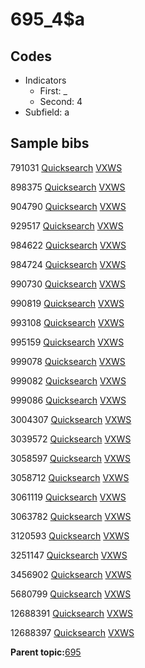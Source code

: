 # 695\_4$a

## Codes

-   Indicators
    -   First: \_
    -   Second: 4
-   Subfield: a

## Sample bibs

791031 [Quicksearch](https://search.library.yale.edu/catalog/791031) [VXWS](http://prodorbis.library.yale.edu:7014/vxws/GetHoldingsService?bibId=791031)

898375 [Quicksearch](https://search.library.yale.edu/catalog/898375) [VXWS](http://prodorbis.library.yale.edu:7014/vxws/GetHoldingsService?bibId=898375)

904790 [Quicksearch](https://search.library.yale.edu/catalog/904790) [VXWS](http://prodorbis.library.yale.edu:7014/vxws/GetHoldingsService?bibId=904790)

929517 [Quicksearch](https://search.library.yale.edu/catalog/929517) [VXWS](http://prodorbis.library.yale.edu:7014/vxws/GetHoldingsService?bibId=929517)

984622 [Quicksearch](https://search.library.yale.edu/catalog/984622) [VXWS](http://prodorbis.library.yale.edu:7014/vxws/GetHoldingsService?bibId=984622)

984724 [Quicksearch](https://search.library.yale.edu/catalog/984724) [VXWS](http://prodorbis.library.yale.edu:7014/vxws/GetHoldingsService?bibId=984724)

990730 [Quicksearch](https://search.library.yale.edu/catalog/990730) [VXWS](http://prodorbis.library.yale.edu:7014/vxws/GetHoldingsService?bibId=990730)

990819 [Quicksearch](https://search.library.yale.edu/catalog/990819) [VXWS](http://prodorbis.library.yale.edu:7014/vxws/GetHoldingsService?bibId=990819)

993108 [Quicksearch](https://search.library.yale.edu/catalog/993108) [VXWS](http://prodorbis.library.yale.edu:7014/vxws/GetHoldingsService?bibId=993108)

995159 [Quicksearch](https://search.library.yale.edu/catalog/995159) [VXWS](http://prodorbis.library.yale.edu:7014/vxws/GetHoldingsService?bibId=995159)

999078 [Quicksearch](https://search.library.yale.edu/catalog/999078) [VXWS](http://prodorbis.library.yale.edu:7014/vxws/GetHoldingsService?bibId=999078)

999082 [Quicksearch](https://search.library.yale.edu/catalog/999082) [VXWS](http://prodorbis.library.yale.edu:7014/vxws/GetHoldingsService?bibId=999082)

999086 [Quicksearch](https://search.library.yale.edu/catalog/999086) [VXWS](http://prodorbis.library.yale.edu:7014/vxws/GetHoldingsService?bibId=999086)

3004307 [Quicksearch](https://search.library.yale.edu/catalog/3004307) [VXWS](http://prodorbis.library.yale.edu:7014/vxws/GetHoldingsService?bibId=3004307)

3039572 [Quicksearch](https://search.library.yale.edu/catalog/3039572) [VXWS](http://prodorbis.library.yale.edu:7014/vxws/GetHoldingsService?bibId=3039572)

3058597 [Quicksearch](https://search.library.yale.edu/catalog/3058597) [VXWS](http://prodorbis.library.yale.edu:7014/vxws/GetHoldingsService?bibId=3058597)

3058712 [Quicksearch](https://search.library.yale.edu/catalog/3058712) [VXWS](http://prodorbis.library.yale.edu:7014/vxws/GetHoldingsService?bibId=3058712)

3061119 [Quicksearch](https://search.library.yale.edu/catalog/3061119) [VXWS](http://prodorbis.library.yale.edu:7014/vxws/GetHoldingsService?bibId=3061119)

3063782 [Quicksearch](https://search.library.yale.edu/catalog/3063782) [VXWS](http://prodorbis.library.yale.edu:7014/vxws/GetHoldingsService?bibId=3063782)

3120593 [Quicksearch](https://search.library.yale.edu/catalog/3120593) [VXWS](http://prodorbis.library.yale.edu:7014/vxws/GetHoldingsService?bibId=3120593)

3251147 [Quicksearch](https://search.library.yale.edu/catalog/3251147) [VXWS](http://prodorbis.library.yale.edu:7014/vxws/GetHoldingsService?bibId=3251147)

3456902 [Quicksearch](https://search.library.yale.edu/catalog/3456902) [VXWS](http://prodorbis.library.yale.edu:7014/vxws/GetHoldingsService?bibId=3456902)

5680799 [Quicksearch](https://search.library.yale.edu/catalog/5680799) [VXWS](http://prodorbis.library.yale.edu:7014/vxws/GetHoldingsService?bibId=5680799)

12688391 [Quicksearch](https://search.library.yale.edu/catalog/12688391) [VXWS](http://prodorbis.library.yale.edu:7014/vxws/GetHoldingsService?bibId=12688391)

12688397 [Quicksearch](https://search.library.yale.edu/catalog/12688397) [VXWS](http://prodorbis.library.yale.edu:7014/vxws/GetHoldingsService?bibId=12688397)

**Parent topic:**[695](../../tags/695/695.md)

